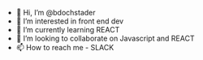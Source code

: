 - 👋 Hi, I’m @bdochstader
- 👀 I’m interested in front end dev
- 🌱 I’m currently learning REACT
- 💞️ I’m looking to collaborate on Javascript and REACT
- 📫 How to reach me - SLACK

<!---
bdochstader/bdochstader is a ✨ special ✨ repository because its `README.md` (this file) appears on your GitHub profile.
You can click the Preview link to take a look at your changes.
--->
